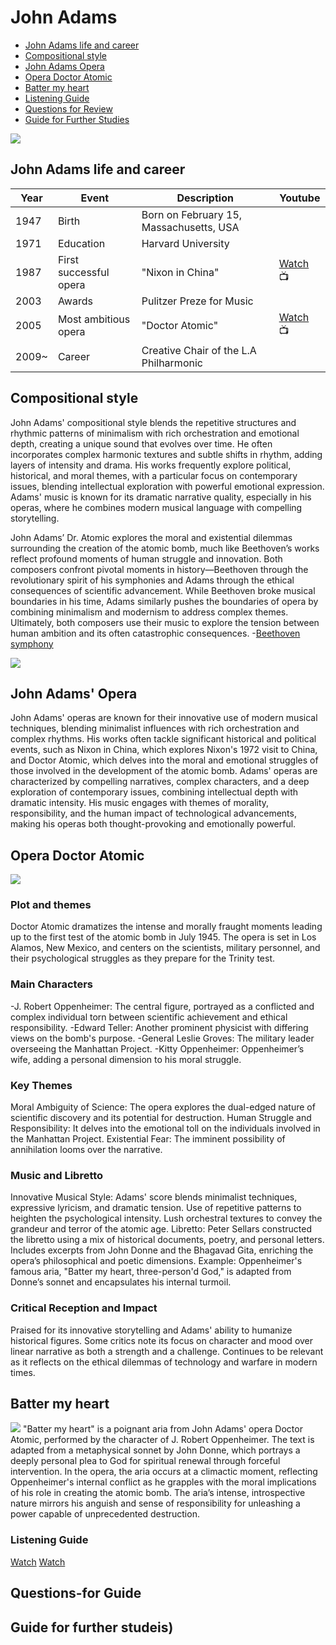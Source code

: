 # John Adams

- [John Adams life and career](#john-adams-life-and-career)
- [Compositional style](#compositional-style)
- [John Adams Opera](#john-adams-opera)
- [Opera Doctor Atomic](#opera-doctor-atomic)
- [Batter my heart](#batter-my-heart)
- [Listening Guide](#listening-guide)
- [Questions for Review](#questions-for-guide)
- [Guide for Further Studies](#guide-for-further-studeis)
  
<img src="john_adams.png"> 


## John Adams life and career

| Year      | Event                    | Description                                  | Youtube                                                   |
| --------- | ------------------------ | -------------------------------------------- | --------------------------------------------------------- |
| 1947      | Birth                    | Born on February 15, Massachusetts, USA      |                                                           |
| 1971      | Education                | Harvard University                           |                                                           |
| 1987      | First successful opera   | "Nixon in China"                             | [Watch](https://www.youtube.com/watch?v=0mtMI_huRtY) :tv: |
| 2003      | Awards                   | Pulitzer Preze for Music                     |                                                           |       
| 2005      | Most ambitious opera     | "Doctor Atomic"                              | [Watch](https://www.youtube.com/watch?v=AlUHKHLk_VU) :tv: |
| 2009~     | Career                   | Creative Chair of the L.A Philharmonic       |                                                           |

## Compositional style
John Adams' compositional style blends the repetitive structures and rhythmic patterns of minimalism with rich orchestration and emotional depth, creating a unique sound that evolves over time. 
He often incorporates complex harmonic textures and subtle shifts in rhythm, adding layers of intensity and drama. His works frequently explore political, historical, and moral themes, with a particular focus on contemporary issues, blending intellectual exploration with powerful emotional expression. Adams' music is known for its dramatic narrative quality, especially in his operas, where he combines modern musical language with compelling storytelling.

John Adams’ Dr. Atomic explores the moral and existential dilemmas surrounding the creation of the atomic bomb, much like Beethoven’s works reflect profound moments of human struggle and innovation. Both composers confront pivotal moments in history—Beethoven through the revolutionary spirit of his symphonies and Adams through the ethical consequences of scientific advancement. While Beethoven broke musical boundaries in his time, Adams similarly pushes the boundaries of opera by combining minimalism and modernism to address complex themes. Ultimately, both composers use their music to explore the tension between human ambition and its often catastrophic consequences.
-[Beethoven symphony](beethoven-symphony-no-9.md)

<img src="doctor_atomic_symphony_orchestra.png">

## John Adams' Opera
John Adams' operas are known for their innovative use of modern musical techniques, blending minimalist influences with rich orchestration and complex rhythms. His works often tackle significant historical and political events, such as Nixon in China, which explores Nixon's 1972 visit to China, and Doctor Atomic, which delves into the moral and emotional struggles of those involved in the development of the atomic bomb. Adams' operas are characterized by compelling narratives, complex characters, and a deep exploration of contemporary issues, combining intellectual depth with dramatic intensity. His music engages with themes of morality, responsibility, and the human impact of technological advancements, making his operas both thought-provoking and emotionally powerful.

## Opera Doctor Atomic
<img src="doctor atomic scene.webp"> 

### Plot and themes
Doctor Atomic dramatizes the intense and morally fraught moments leading up to the first test of the atomic bomb in July 1945. The opera is set in Los Alamos, New Mexico, and centers on the scientists, military personnel, and their psychological struggles as they prepare for the Trinity test.

### Main Characters
-J. Robert Oppenheimer: The central figure, portrayed as a conflicted and complex individual torn between scientific achievement and ethical responsibility.
-Edward Teller: Another prominent physicist with differing views on the bomb's purpose.
-General Leslie Groves: The military leader overseeing the Manhattan Project.
-Kitty Oppenheimer: Oppenheimer’s wife, adding a personal dimension to his moral struggle.

### Key Themes
Moral Ambiguity of Science: The opera explores the dual-edged nature of scientific discovery and its potential for destruction.
Human Struggle and Responsibility: It delves into the emotional toll on the individuals involved in the Manhattan Project.
Existential Fear: The imminent possibility of annihilation looms over the narrative.

### Music and Libretto
Innovative Musical Style: Adams' score blends minimalist techniques, expressive lyricism, and dramatic tension.
Use of repetitive patterns to heighten the psychological intensity.
Lush orchestral textures to convey the grandeur and terror of the atomic age.
Libretto: Peter Sellars constructed the libretto using a mix of historical documents, poetry, and personal letters.
Includes excerpts from John Donne and the Bhagavad Gita, enriching the opera’s philosophical and poetic dimensions.
Example: Oppenheimer's famous aria, "Batter my heart, three-person'd God," is adapted from Donne’s sonnet and encapsulates his internal turmoil.

### Critical Reception and Impact
Praised for its innovative storytelling and Adams' ability to humanize historical figures.
Some critics note its focus on character and mood over linear narrative as both a strength and a challenge.
Continues to be relevant as it reflects on the ethical dilemmas of technology and warfare in modern times.

## Batter my heart
<img src="Batter my heart voice.png"> 
"Batter my heart" is a poignant aria from John Adams' opera Doctor Atomic, performed by the character of J. Robert Oppenheimer. The text is adapted from a metaphysical sonnet by John Donne, which portrays a deeply personal plea to God for spiritual renewal through forceful intervention.
In the opera, the aria occurs at a climactic moment, reflecting Oppenheimer's internal conflict as he grapples with the moral implications of his role in creating the atomic bomb. The aria’s intense, introspective nature mirrors his anguish and sense of responsibility for unleashing a power capable of unprecedented destruction.

### Listening Guide
 [Watch](https://www.youtube.com/watch?v=cfti9Bx8G6g&pp=ygUTZG9jdG9yIGF0b21pYyBvcGVyYQ%3D%3D)
 [Watch](https://www.youtube.com/watch?v=PKvKHl9qskk&pp=ygUTZG9jdG9yIGF0b21pYyBvcGVyYQ%3D%3D)
 
## Questions-for Guide

## Guide for further studeis)
